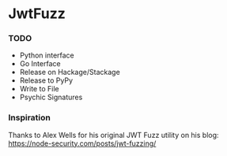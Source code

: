 
# JwtFuzz

### TODO
- Python interface
- Go Interface
- Release on Hackage/Stackage
- Release to PyPy
- Write to File
- Psychic Signatures

### Inspiration

Thanks to Alex Wells for his original JWT Fuzz utility on his blog:
https://node-security.com/posts/jwt-fuzzing/
